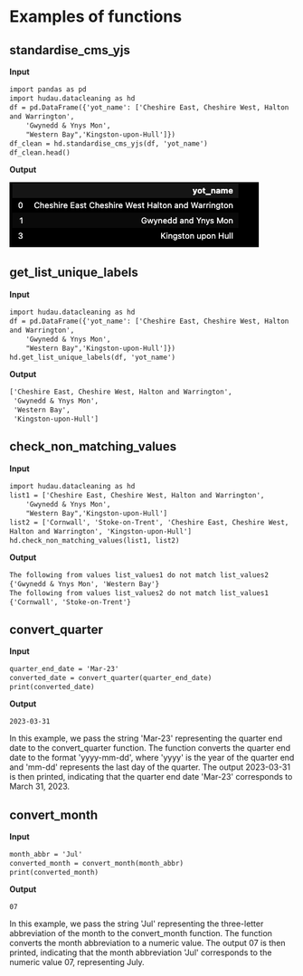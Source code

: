 # Examples of functions

## standardise_cms_yjs

**Input**
```
import pandas as pd
import hudau.datacleaning as hd
df = pd.DataFrame({'yot_name': ['Cheshire East, Cheshire West, Halton and Warrington',
    'Gwynedd & Ynys Mon',
    "Western Bay",'Kingston-upon-Hull']})
df_clean = hd.standardise_cms_yjs(df, 'yot_name')
df_clean.head()

```

**Output**

![Output](hudau/images/output_standardise_cms_yjs.png)

## get_list_unique_labels

**Input**
```
import hudau.datacleaning as hd 
df = pd.DataFrame({'yot_name': ['Cheshire East, Cheshire West, Halton and Warrington',
    'Gwynedd & Ynys Mon',
    "Western Bay",'Kingston-upon-Hull']})
hd.get_list_unique_labels(df, 'yot_name')
```

**Output**
```
['Cheshire East, Cheshire West, Halton and Warrington',
 'Gwynedd & Ynys Mon',
 'Western Bay',
 'Kingston-upon-Hull']

```

## check_non_matching_values

**Input**
```
import hudau.datacleaning as hd 
list1 = ['Cheshire East, Cheshire West, Halton and Warrington',
    'Gwynedd & Ynys Mon',
    "Western Bay",'Kingston-upon-Hull']
list2 = ['Cornwall', 'Stoke-on-Trent', 'Cheshire East, Cheshire West, Halton and Warrington', 'Kingston-upon-Hull']
hd.check_non_matching_values(list1, list2)
```

**Output**
```
The following from values list_values1 do not match list_values2  {'Gwynedd & Ynys Mon', 'Western Bay'}
The following from values list_values2 do not match list_values1 {'Cornwall', 'Stoke-on-Trent'}

```




## convert_quarter
**Input**
```
quarter_end_date = 'Mar-23'
converted_date = convert_quarter(quarter_end_date)
print(converted_date)
```

**Output**
```
2023-03-31
```


In this example, we pass the string 'Mar-23' representing the quarter end date to the convert_quarter function. The function converts the quarter end date to the format 'yyyy-mm-dd', where 'yyyy' is the year of the quarter end and 'mm-dd' represents the last day of the quarter. The output 2023-03-31 is then printed, indicating that the quarter end date 'Mar-23' corresponds to March 31, 2023.

## convert_month
**Input**
```
month_abbr = 'Jul'
converted_month = convert_month(month_abbr)
print(converted_month)
```

**Output**
```
07
```

In this example, we pass the string 'Jul' representing the three-letter abbreviation of the month to the convert_month function. The function converts the month abbreviation to a numeric value. The output 07 is then printed, indicating that the month abbreviation 'Jul' corresponds to the numeric value 07, representing July.